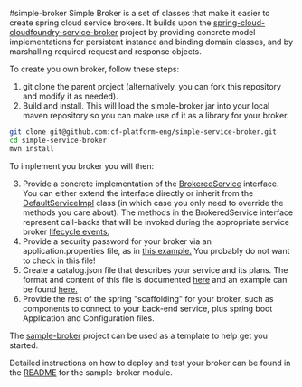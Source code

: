 #simple-broker
Simple Broker is a set of classes that make it easier to create spring cloud service brokers. It builds upon the [spring-cloud-cloudfoundry-service-broker](https://github.com/spring-cloud/spring-cloud-cloudfoundry-service-broker) project by providing concrete model implementations for persistent instance and binding domain classes, and by marshalling required request and response objects.

To create you own broker, follow these steps:

1. git clone the parent project (alternatively, you can fork this repository and modify it as needed).
1. Build and install. This will load the simple-broker jar into your local maven repository so you can make use of it as a library for your broker.
```bash
git clone git@github.com:cf-platform-eng/simple-service-broker.git
cd simple-service-broker
mvn install
  ```
To implement you broker you will then:

3. Provide a concrete implementation of the [BrokeredService](https://github.com/cf-platform-eng/simple-service-broker/blob/master/simple-broker/src/main/java/io/pivotal/cf/servicebroker/service/BrokeredService.java) interface. You can either extend the interface directly or inherit from the [DefaultServiceImpl](https://github.com/cf-platform-eng/simple-service-broker/blob/master/simple-broker/src/main/java/io/pivotal/cf/servicebroker/service/DefaultServiceImpl.java) class (in which case you only need to override the methods you care about). The methods in the BrokeredService interface represent call-backs that will be invoked during the appropriate service broker [lifecycle events.](https://docs.cloudfoundry.org/services/api.html)
1. Provide a security password for your broker via an application.properties file, as in [this example.](https://github.com/cf-platform-eng/simple-service-broker/blob/master/sample-broker/src/main/resources/application.properties) You probably do not want to check in this file!
1. Create a catalog.json file that describes your service and its plans. The format and content of this file is documented [here](https://docs.cloudfoundry.org/services/catalog-metadata.html) and an example can be found [here.](https://github.com/cf-platform-eng/simple-service-broker/blob/master/sample-broker/src/main/resources/catalog.json)
1. Provide the rest of the spring "scaffolding" for your broker, such as components to connect to your back-end service, plus  spring boot Application and Configuration files.

The [sample-broker](https://github.com/cf-platform-eng/simple-service-broker/tree/master/sample-broker) project can be used as a template to help get you started.

Detailed instructions on how to deploy and test your broker can be found in the [README](https://github.com/cf-platform-eng/simple-service-broker/blob/master/sample-broker/README.md) for the sample-broker module.